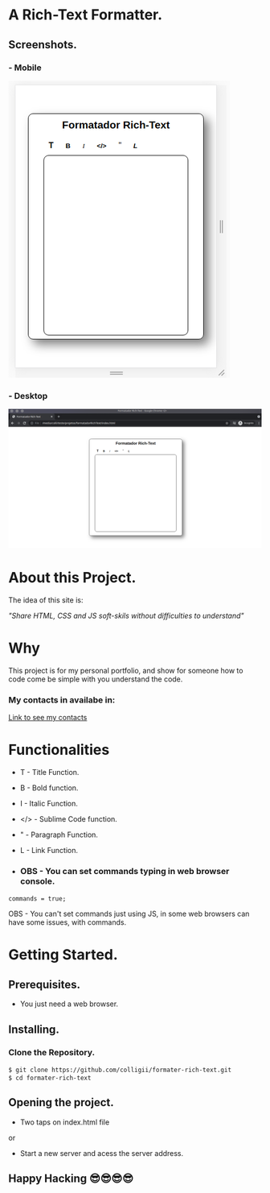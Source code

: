 # A Rich-Text Formatter.

## Screenshots.

### - Mobile
![Mobile ScreenShot](https://github.com/colligii/formater-rich-text/blob/main/printCELULAR.png?raw=true)

### - Desktop
![Desktop ScreenShoot](https://github.com/colligii/formater-rich-text/blob/main/printPC.png?raw=true)

# About this Project.

The idea of this site is:

*"Share HTML, CSS and JS soft-skils without difficulties to understand"*

# Why

This project is for my personal portfolio, and show for someone how to code come be simple with you understand the code.

### My contacts in availabe in:

[Link to see my contacts](https://colligii.github.io/#contacts)

# Functionalities

* T - Title Function.
* B - Bold function.
* I - Italic Function.
* </> - Sublime Code function.
* " - Paragraph Function.
* L - Link Function.

* ### OBS - You can set commands typing in web browser console.
```
commands = true;
```

OBS - You can't set commands just using JS, in some web browsers can have some issues, with commands.

# Getting Started.

## Prerequisites.

* You just need a web browser.

## Installing.

### Clone the Repository.

```
$ git clone https://github.com/colligii/formater-rich-text.git
$ cd formater-rich-text
```

## Opening the project.

* Two taps on index.html file

or 

* Start a new server and acess the server address.

## Happy Hacking 😎😎😎😎